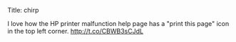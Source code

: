 Title: chirp

I love how the HP printer malfunction help page has a "print this page" icon in the top left corner. <a href="http://t.co/CBWB3sCJdL">http://t.co/CBWB3sCJdL</a>
